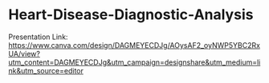 # Heart-Disease-Diagnostic-Analysis


Presentation Link:
https://www.canva.com/design/DAGMEYECDJg/AOysAF2_oyNWP5YBC2RxUA/view?utm_content=DAGMEYECDJg&utm_campaign=designshare&utm_medium=link&utm_source=editor
